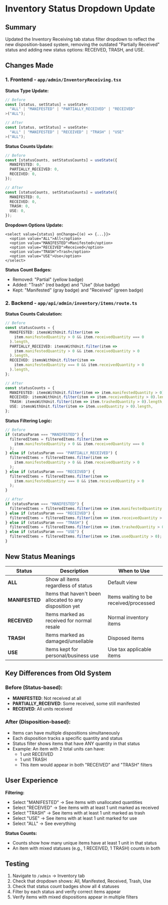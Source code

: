# Inventory Status Dropdown Update

## Summary

Updated the Inventory Receiving tab status filter dropdown to reflect the new disposition-based system, removing the outdated "Partially Received" status and adding new status options: RECEIVED, TRASH, and USE.

## Changes Made

### 1. Frontend - `app/admin/InventoryReceiving.tsx`

**Status Type Update:**
```typescript
// Before
const [status, setStatus] = useState<
  "ALL" | "MANIFESTED" | "PARTIALLY_RECEIVED" | "RECEIVED"
>("ALL");

// After
const [status, setStatus] = useState<
  "ALL" | "MANIFESTED" | "RECEIVED" | "TRASH" | "USE"
>("ALL");
```

**Status Counts Update:**
```typescript
// Before
const [statusCounts, setStatusCounts] = useState({
  MANIFESTED: 0,
  PARTIALLY_RECEIVED: 0,
  RECEIVED: 0,
});

// After
const [statusCounts, setStatusCounts] = useState({
  MANIFESTED: 0,
  RECEIVED: 0,
  TRASH: 0,
  USE: 0,
});
```

**Dropdown Options Update:**
```tsx
<select value={status} onChange={(e) => {...}}>
  <option value="ALL">All</option>
  <option value="MANIFESTED">Manifested</option>
  <option value="RECEIVED">Received</option>
  <option value="TRASH">Trash</option>
  <option value="USE">Use</option>
</select>
```

**Status Count Badges:**
- Removed: "Partial" (yellow badge)
- Added: "Trash" (red badge) and "Use" (blue badge)
- Kept: "Manifested" (gray badge) and "Received" (green badge)

### 2. Backend - `app/api/admin/inventory/items/route.ts`

**Status Counts Calculation:**
```typescript
// Before
const statusCounts = {
  MANIFESTED: itemsWithUnit.filter(item => 
    item.manifestedQuantity > 0 && item.receivedQuantity === 0
  ).length,
  PARTIALLY_RECEIVED: itemsWithUnit.filter(item => 
    item.manifestedQuantity > 0 && item.receivedQuantity > 0
  ).length,
  RECEIVED: itemsWithUnit.filter(item => 
    item.manifestedQuantity === 0 && item.receivedQuantity > 0
  ).length,
};

// After
const statusCounts = {
  MANIFESTED: itemsWithUnit.filter(item => item.manifestedQuantity > 0).length,
  RECEIVED: itemsWithUnit.filter(item => item.receivedQuantity > 0).length,
  TRASH: itemsWithUnit.filter(item => item.trashedQuantity > 0).length,
  USE: itemsWithUnit.filter(item => item.usedQuantity > 0).length,
};
```

**Status Filtering Logic:**
```typescript
// Before
if (statusParam === "MANIFESTED") {
  filteredItems = filteredItems.filter(item => 
    item.manifestedQuantity > 0 && item.receivedQuantity === 0
  );
} else if (statusParam === "PARTIALLY_RECEIVED") {
  filteredItems = filteredItems.filter(item => 
    item.manifestedQuantity > 0 && item.receivedQuantity > 0
  );
} else if (statusParam === "RECEIVED") {
  filteredItems = filteredItems.filter(item => 
    item.manifestedQuantity === 0 && item.receivedQuantity > 0
  );
}

// After
if (statusParam === "MANIFESTED") {
  filteredItems = filteredItems.filter(item => item.manifestedQuantity > 0);
} else if (statusParam === "RECEIVED") {
  filteredItems = filteredItems.filter(item => item.receivedQuantity > 0);
} else if (statusParam === "TRASH") {
  filteredItems = filteredItems.filter(item => item.trashedQuantity > 0);
} else if (statusParam === "USE") {
  filteredItems = filteredItems.filter(item => item.usedQuantity > 0);
}
```

## New Status Meanings

| Status | Description | When to Use |
|--------|-------------|-------------|
| **ALL** | Show all items regardless of status | Default view |
| **MANIFESTED** | Items that haven't been allocated to any disposition yet | Items waiting to be received/processed |
| **RECEIVED** | Items marked as received for normal resale | Normal inventory items |
| **TRASH** | Items marked as damaged/unsellable | Disposed items |
| **USE** | Items kept for personal/business use | Use tax applicable items |

## Key Differences from Old System

### Before (Status-based):
- **MANIFESTED**: Not received at all
- **PARTIALLY_RECEIVED**: Some received, some still manifested
- **RECEIVED**: All units received

### After (Disposition-based):
- Items can have multiple dispositions simultaneously
- Each disposition tracks a specific quantity and status
- Status filter shows items that have ANY quantity in that status
- Example: An item with 2 total units can have:
  - 1 unit RECEIVED
  - 1 unit TRASH
  - This item would appear in both "RECEIVED" and "TRASH" filters

## User Experience

**Filtering:**
- Select "MANIFESTED" → See items with unallocated quantities
- Select "RECEIVED" → See items with at least 1 unit marked as received
- Select "TRASH" → See items with at least 1 unit marked as trash
- Select "USE" → See items with at least 1 unit marked for use
- Select "ALL" → See everything

**Status Counts:**
- Counts show how many unique items have at least 1 unit in that status
- An item with mixed statuses (e.g., 1 RECEIVED, 1 TRASH) counts in both

## Testing

1. Navigate to `/admin` → Inventory tab
2. Check that dropdown shows: All, Manifested, Received, Trash, Use
3. Check that status count badges show all 4 statuses
4. Filter by each status and verify correct items appear
5. Verify items with mixed dispositions appear in multiple filters















